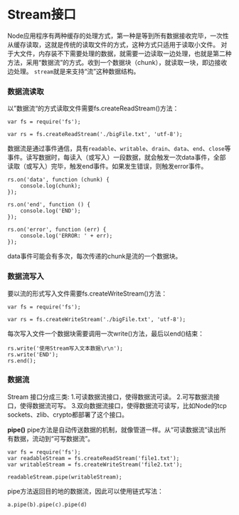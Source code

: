Stream接口
===
Node应用程序有两种缓存的处理方式，第一种是等到所有数据接收完毕，一次性从缓存读取，这就是传统的读取文件的方式，这种方式只适用于读取小文件。
对于大文件，内存装不下需要处理的数据，就需要一边读取一边处理，也就是第二种方法，采用“数据流”的方式。收到一个数据块（chunk），就读取一块，即边接收边处理。
``stream``就是来支持“流”这种数据结构。

###  数据流读取
以”数据流“的方式读取文件需要fs.createReadStream()方法：
```
var fs = require('fs');

var rs = fs.createReadStream('./bigFile.txt', 'utf-8');
```
数据流是通过事件通信，具有``readable``、``writable``、``drain``、``data``、``end``、``close``等事件。读写数据时，每读入（或写入）一段数据，就会触发一次data事件，全部读取（或写入）完毕，触发end事件。如果发生错误，则触发error事件。
```
rs.on('data', function (chunk) {
    console.log(chunk);
});

rs.on('end', function () {
    console.log('END');
});

rs.on('error', function (err) {
    console.log('ERROR: ' + err);
});
```
data事件可能会有多次，每次传递的chunk是流的一个数据块。

###  数据流写入
要以流的形式写入文件需要fs.createWriteStream()方法：
```
var fs = require('fs');

var rs = fs.createWriteStream('./bigFile.txt', 'utf-8');
```
每次写入文件一个数据块需要调用一次write()方法，最后以end()结束：
```
rs.write('使用Stream写入文本数据\r\n');
rs.write('END');
rs.end();
```

###  数据流
Stream 接口分成三类:
1.可读数据流接口，使得数据流可读。
2.可写数据流接口，使得数据流可写。
3.双向数据流接口，使得数据流可读写，比如Node的tcp sockets、zlib、crypto都部署了这个接口。

**pipe()**
pipe方法是自动传送数据的机制，就像管道一样。从“可读数据流”读出所有数据，流动到“可写数据流”。
```
var fs = require('fs');
var readableStream = fs.createReadStream('file1.txt');
var writableStream = fs.createWriteStream('file2.txt');

readableStream.pipe(writableStream);
```
pipe方法返回目的地的数据流，因此可以使用链式写法：
```
a.pipe(b).pipe(c).pipe(d)
```
